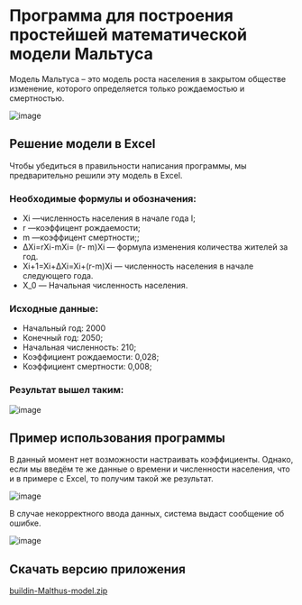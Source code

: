 # Программа для построения простейшей математической модели Мальтуса
Модель Мальтуса – это модель роста населения в закрытом обществе изменение, которого определяется только рождаемостью и смертностью. 

![image](https://github.com/user-attachments/assets/ddd0b41e-9e84-498b-b1ae-7bb76bc29795)

## Решение модели в Excel
Чтобы убедиться в правильности написания программы, мы предварительно решили эту модель в Excel.

### Необходимые формулы и обозначения:
 <ul>
   <li>Xi —численность населения в начале года I;</li>
   <li>r —коэффицент рождаемости;</li>
   <li>m —коэффицент смертности;;</li>
   <li>ΔXi=rXi-mXi= (r- m)Xi  — формула изменения количества жителей за год.</li>
   <li>Xi+1=Xi+ΔXi=Xi+(r-m)Xi — численность населения в начале следующего года.</li>
   <li>X_0  — Начальная численность населения.</li>
 </ul>
	
### Исходные данные:
 <ul>
   <li>Начальный год: 2000</li>
   <li>Конечный год: 2050;</li>
   <li>Начальная численность: 210;</li>
   <li>Коэффициент рождаемости: 0,028;</li>
   <li>Коэффициент смертности: 0,008;</li>
 </ul>

### Результат вышел таким:
![image](https://github.com/user-attachments/assets/7af7ee30-53f3-4fa0-9ba6-f6aef140612d)


## Пример использования программы

В данный момент нет возможности настраивать коэффициенты. Однако, если мы введём те же данные о времени и численности населения, что и в примере с Excel, то получим такой же результат.

![image](https://github.com/user-attachments/assets/cbe2afc3-3aba-44f7-831d-4c3d36feb39a)

В случае некорректного ввода данных, система выдаст сообщение об ошибке.

![image](https://github.com/user-attachments/assets/b96d160e-433d-46b9-b2d6-1e2dac900a74)

## Скачать версию приложения
[buildin-Malthus-model.zip](https://github.com/user-attachments/files/18506533/buildin-Malthus-model.zip)
